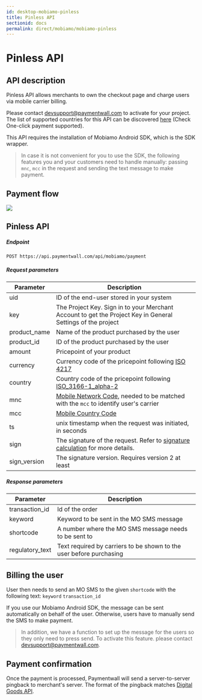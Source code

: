 ```yaml
---
id: desktop-mobiamo-pinless
title: Pinless API
sectionid: docs
permalink: direct/mobiamo/mobiamo-pinless
---
```


# Pinless API

## API description

Pinless API allows merchants to own the checkout page and charge users via mobile carrier billing. 

Please contact [devsupport@paymentwall.com](mailto:devsupport@paymentwall.com) to activate for your project. The list of supported countries for this API can be discovered [here](http://new.mobiamo.com/coverage) (Check One-click payment supported).

This API requires the installation of Mobiamo Android SDK, which is the SDK wrapper. 

> In case it is not convenient for you to use the SDK, the following features you and your customers need to handle manually: passing ```mnc```, ```mcc``` in the request and sending the text message to make payment. 

## Payment flow

<div class="docs-img">
	<img src="/textures/pic/mobiamo/pinless.png">
</div>

## Pinless API

##### Endpoint

```
POST https://api.paymentwall.com/api/mobiamo/payment
```

##### Request parameters

| Parameter | Description|
| ---|---|
| uid | ID of the end-user stored in your system |
| key | The Project Key. Sign in to your Merchant Account to get the Project Key in General Settings of the project |
| product_name | Name of the product purchased by the user |
| product_id | 	ID of the product purchased by the user |
| amount | Pricepoint of your product |
| currency | Currency code of the pricepoint following [ISO 4217](https://en.wikipedia.org/wiki/ISO_4217#Active_codes)|
| country | Country code of the pricepoint following [ISO_3166-1_alpha-2](https://en.wikipedia.org/wiki/ISO_3166-1_alpha-2#Officially_assigned_code_elements)|
| mnc | [Mobile Network Code](https://en.wikipedia.org/wiki/Mobile_country_code#National_operators), needed to be matched with the ```mcc``` to identify user's carrier |
| mcc | [Mobile Country Code](https://en.wikipedia.org/wiki/Mobile_country_code#National_operators) |
| ts | unix timestamp when the request was initiated, in seconds |
| sign | The signature of the request. Refer to [signature calculation](/signature-calculation) for more details. |
| sign_version | The signature version. Requires version 2 at least |

##### Response parameters

| Parameter | Description|
| ---|---|
| transaction_id | Id of the order |
| keyword | Keyword to be sent in the MO SMS message |
| shortcode | A number where the MO SMS message needs to be sent to |
| regulatory_text | Text required by carriers to be shown to the user before purchasing |

## Billing the user

User then needs to send an MO SMS to the given ```shortcode``` with the following text: ```keyword``` ```transaction_id```

If you use our Mobiamo Android SDK, the message can be sent automatically on behalf of the user. Otherwise, users have to manually send the SMS to make payment. 

> In addition, we have a function to set up the message for the users so they only need to press send. To activate this feature. please contact [devsupport@paymentwall.com](mailto:devsupport@paymentwall.com).

## Payment confirmation

Once the payment is processed, Paymentwall will send a server-to-server pingback to merchant's server. The format of the pingback matches [Digital Goods API](/default-pingback).
